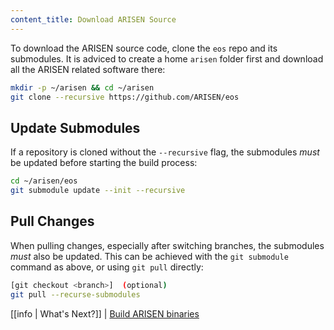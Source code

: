 ```yaml
---
content_title: Download ARISEN Source
---
```


To download the ARISEN source code, clone the `eos` repo and its submodules. It is adviced to create a home `arisen` folder first and download all the ARISEN related software there:

```sh
mkdir -p ~/arisen && cd ~/arisen
git clone --recursive https://github.com/ARISEN/eos
```

## Update Submodules

If a repository is cloned without the `--recursive` flag, the submodules *must* be updated before starting the build process:

```sh
cd ~/arisen/eos
git submodule update --init --recursive
```

## Pull Changes

When pulling changes, especially after switching branches, the submodules *must* also be updated. This can be achieved with the `git submodule` command as above, or using `git pull` directly:

```sh
[git checkout <branch>]  (optional)
git pull --recurse-submodules
```

[[info | What's Next?]]
| [Build ARISEN binaries](02_build-arisen-binaries.md)
